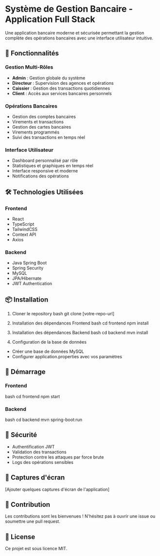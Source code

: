 # Système de Gestion Bancaire - Application Full Stack

Une application bancaire moderne et sécurisée permettant la gestion complète des opérations bancaires avec une interface utilisateur intuitive.

## 🚀 Fonctionnalités

### Gestion Multi-Rôles
- **Admin** : Gestion globale du système
- **Directeur** : Supervision des agences et opérations
- **Caissier** : Gestion des transactions quotidiennes
- **Client** : Accès aux services bancaires personnels

### Opérations Bancaires
- Gestion des comptes bancaires
- Virements et transactions
- Gestion des cartes bancaires
- Virements programmés
- Suivi des transactions en temps réel

### Interface Utilisateur
- Dashboard personnalisé par rôle
- Statistiques et graphiques en temps réel
- Interface responsive et moderne
- Notifications des opérations

## 🛠 Technologies Utilisées

### Frontend
- React
- TypeScript
- TailwindCSS
- Context API
- Axios

### Backend
- Java Spring Boot
- Spring Security
- MySQL
- JPA/Hibernate
- JWT Authentication

## 📦 Installation

1. Cloner le repository
bash
git clone [votre-repo-url]

2. Installation des dépendances Frontend
bash
cd frontend
npm install


3. Installation des dépendances Backend
bash
cd backend
mvn install


4. Configuration de la base de données
- Créer une base de données MySQL
- Configurer application.properties avec vos paramètres

## 🚀 Démarrage

### Frontend
bash
cd frontend
npm start

### Backend
bash
cd backend
mvn spring-boot:run


## 🔐 Sécurité
- Authentification JWT
- Validation des transactions
- Protection contre les attaques par force brute
- Logs des opérations sensibles

## 📱 Captures d'écran
[Ajouter quelques captures d'écran de l'application]

## 🤝 Contribution
Les contributions sont les bienvenues ! N'hésitez pas à ouvrir une issue ou soumettre une pull request.

## 📝 License
Ce projet est sous licence MIT.
